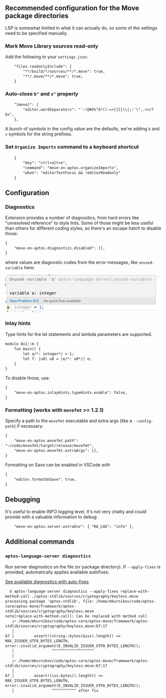 ## Recommended configuration for the Move package directories

LSP is somewhat limited in what it can actually do, so some of the settings need to be specified manually.

### Mark Move Library sources read-only

Add the following to your `settings.json`:

```json5
    "files.readonlyInclude": {
        "**/build/*/sources/**/*.move": true,
        "**/.move/**/*.move": true,
    }
```

### Auto-close `b"` and `x"` properly

```json5
    "[move]": {
        "editor.wordSeparators": "`~!@#$%^&*()-=+[{]}\\|;:'\",.<>/?bx",
    },
```

A bunch of symbols in the config value are the defaults, we're adding `b` and `x` symbols for the string prefixes.

### Set `Organize Imports` command to a keyboard shortcut

```json5
    {
        "key": "ctrl+alt+o",
        "command": "move-on-aptos.organizeImports",
        "when": "editorTextFocus && !editorReadonly"
    }
```

## Configuration

### Diagnostics

Extension provides a number of diagnostics, from hard errors like "unresolved reference" to style lints.
Some of those might be less useful than others for different coding styles, so there's an escape hatch to disable those:

```json5
{
    "move-on-aptos.diagnostics.disabled": [],
}
```
where values are diagnostic codes from the error messages, like `unused-variable` here:

<img src="images/diag_code.png" alt="diag_code.png" width="500"/>

### Inlay hints

Type hints for the let statements and lambda parameters are supported.
```move
module 0x1::m {
    fun main() {
        let a/*: integer*/ = 1;
        let f: |u8| u8 = |e/*: u8*/| e;
    }
}
```

To disable those, use:

```json5
{
    "move-on-aptos.inlayHints.typeHints.enable": false,
}
```

### Formatting (works with `movefmt` >= 1.2.1)

Specify a path to the `movefmt` executable and extra args (like a `--config-path`) if necessary:
```json5
{
    "move-on-aptos.movefmt.path": "~/code/movefmt/target/release/movefmt",
    "move-on-aptos.movefmt.extraArgs": [],
}
```

Formatting on Save can be enabled in VSCode with
```json5
{
    "editor.formatOnSave": true,
}
```

## Debugging

It's useful to enable INFO logging level, it's not very chatty and could provide with a valuable information to debug:

```
    "move-on-aptos.server.extraEnv": { "RA_LOG": "info" },
```

## Additional commands

### `aptos-language-server diagnostics`

Run server diagnostics on the file (or package directory). If `--apply-fixes` is provided, automatically applies available autofixes:

[See available diagnostics with auto-fixes](quickfixes.md)

```shell
  $ aptos-language-server diagnostics --apply-fixes replace-with-method-call ./aptos-stdlib/sources/cryptography/keyless.move 
processing package 'aptos-stdlib', file: /home/mkurnikov/code/aptos-core/aptos-move/framework/aptos-stdlib/sources/cryptography/keyless.move
note[replace-with-method-call]: Can be replaced with method call
   ┌─ /home/mkurnikov/code/aptos-core/aptos-move/framework/aptos-stdlib/sources/cryptography/keyless.move:67:17
   │
67 │         assert!(string::bytes(&iss).length() <= MAX_ISSUER_UTF8_BYTES_LENGTH, error::invalid_argument(E_INVALID_ISSUER_UTF8_BYTES_LENGTH));
   │                 ^^^^^^^^^^^^^^^^^^^
   │
   ┌─ /home/mkurnikov/code/aptos-core/aptos-move/framework/aptos-stdlib/sources/cryptography/keyless.move:67:17
   │
67 │         assert!(iss.bytes().length() <= MAX_ISSUER_UTF8_BYTES_LENGTH, error::invalid_argument(E_INVALID_ISSUER_UTF8_BYTES_LENGTH));
   │                 ^^^^^^^^^^^ after fix


```
